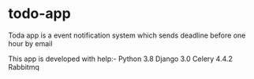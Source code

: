 # todo-app
Toda app is a event  notification system which sends deadline  before one hour by email

This app is developed with help:- 
Python 3.8
Django 3.0
Celery 4.4.2
Rabbitmq 
